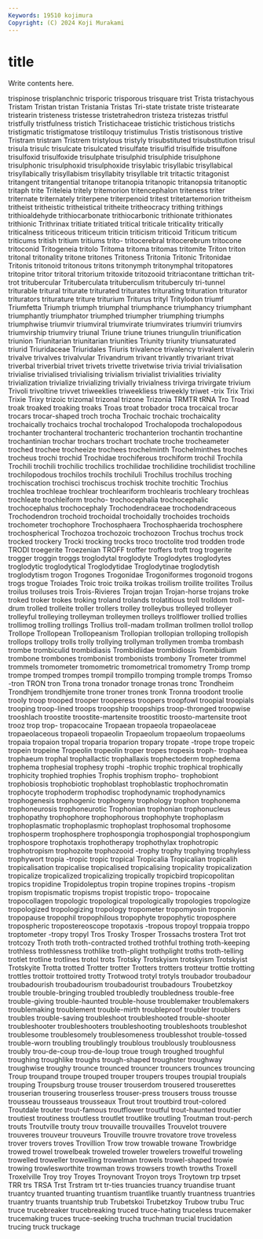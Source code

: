 ```yaml
---
Keywords: 19510 kojimura
Copyright: (C) 2024 Koji Murakami
---
```


# title

Write contents here.



 trispinose trisplanchnic trisporic
trisporous trisquare trist Trista tristachyous Tristam Tristan tristan Tristania Tristas
Tri-state tristate triste tristearate tristearin tristeness tristesse tristetrahedron tristeza tristezas
tristful tristfully tristfulness tristich Tristichaceae tristichic tristichous tristichs tristigmatic tristigmatose
tristiloquy tristimulus Tristis tristisonous tristive Tristram tristram Tristrem tristylous tristyly
trisubstituted trisubstitution trisul trisula trisulc trisulcate trisulcated trisulfate trisulfid trisulfide
trisulfone trisulfoxid trisulfoxide trisulphate trisulphid trisulphide trisulphone trisulphonic trisulphoxid trisulphoxide
trisylabic trisyllabic trisyllabical trisyllabically trisyllabism trisyllabity trisyllable trit tritactic tritagonist
tritangent tritangential tritanope tritanopia tritanopic tritanopsia tritanoptic tritaph trite Triteleia
tritely tritemorion tritencephalon triteness triter triternate triternately triterpene triterpenoid tritest
tritetartemorion tritheism tritheist tritheistic tritheistical tritheite tritheocracy trithing trithings trithioaldehyde
trithiocarbonate trithiocarbonic trithionate trithionates trithionic Trithrinax tritiate tritiated tritical triticale
triticality tritically triticalness triticeous triticeum triticin triticism triticoid Triticum triticum
triticums tritish tritium tritiums trito- tritocerebral tritocerebrum tritocone tritoconid Tritogeneia
tritolo Tritoma tritoma tritomas tritomite Triton triton tritonal tritonality tritone
tritones Tritoness Tritonia Tritonic Tritonidae Tritonis tritonoid tritonous tritons tritonymph
tritonymphal tritopatores tritopine tritor tritoral tritorium tritoxide tritozooid tritriacontane trittichan
trit-trot tritubercular Trituberculata trituberculism trituberculy tri-tunnel triturable tritural triturate triturated
triturates triturating trituration triturator triturators triturature triture triturium Triturus trityl
Tritylodon triumf Triumfetta Triumph triumph triumphal triumphance triumphancy triumphant triumphantly
triumphator triumphed triumpher triumphing triumphs triumphwise triumvir triumviral triumvirate triumvirates
triumviri triumvirs triumvirship triumviry triunal Triune triune triunes triungulin triunification
triunion Triunitarian triunitarian triunities Triunity triunity triunsaturated triurid Triuridaceae Triuridales
Triuris trivalence trivalency trivalent trivalerin trivalve trivalves trivalvular Trivandrum trivant
trivantly trivariant trivat triverbal triverbial trivet trivets trivette trivetwise trivia
trivial trivialisation trivialise trivialised trivialising trivialism trivialist trivialities triviality trivialization
trivialize trivializing trivially trivialness trivirga trivirgate trivium Trivoli trivoltine trivvet
triweeklies triweekliess triweekly triwet -trix Trix Trixi Trixie Trixy trizoic
trizomal trizonal trizone Trizonia TRMTR tRNA Tro Troad troak troaked
troaking troaks Troas troat trobador troca trocaical trocar trocars trocar-shaped
troch trocha Trochaic trochaic trochaicality trochaically trochaics trochal trochalopod Trochalopoda
trochalopodous trochanter trochanteral trochanteric trochanterion trochantin trochantine trochantinian trochar trochars
trochart trochate troche trocheameter troched trochee trocheeize trochees trochelminth Trochelminthes
troches trocheus trochi trochid Trochidae trochiferous trochiform trochil Trochila Trochili
trochili trochilic trochilics trochilidae trochilidine trochilidist trochiline trochilopodous trochilos trochils
trochiluli Trochilus trochilus troching trochiscation trochisci trochiscus trochisk trochite trochitic
Trochius trochlea trochleae trochlear trochleariform trochlearis trochleary trochleas trochleate trochleiform
trocho- trochocephalia trochocephalic trochocephalus trochocephaly Trochodendraceae trochodendraceous Trochodendron trochoid trochoidal
trochoidally trochoides trochoids trochometer trochophore Trochosphaera Trochosphaerida trochosphere trochospherical Trochozoa
trochozoic trochozoon Trochus trochus trock trocked trockery Trocki trocking trocks
troco troctolite trod trodden trode TRODI troegerite Troezenian TROFF troffer
troffers troft trog trogerite trogger troggin troggs troglodytal troglodyte Troglodytes
troglodytes troglodytic troglodytical Troglodytidae Troglodytinae troglodytish troglodytism trogon Trogones Trogonidae
Trogoniformes trogonoid trogons trogs trogue Troiades Troic troic troika troikas
troilism troilite troilites Troilus troilus troiluses trois Trois-Rivieres Trojan trojan
Trojan-horse trojans troke troked troker trokes troking troland trolands trolatitious
troll trolldom troll-drum trolled trolleite troller trollers trolley trolleybus trolleyed
trolleyer trolleyful trolleying trolleyman trolleymen trolleys trollflower trollied trollies trollimog
trolling trollings Trollius troll-madam trollman trollmen trollol trollop Trollope Trollopean
Trollopeanism Trollopian trollopian trolloping trollopish trollops trollopy trolls trolly trollying
trollyman trollymen tromba trombash trombe trombiculid trombidiasis Trombidiidae trombidiosis Trombidium
trombone trombones trombonist trombonists trombony Trometer trommel trommels tromometer tromometric
tromometrical tromometry Tromp tromp trompe tromped trompes trompil trompillo tromping
tromple tromps Tromso -tron TRON tron Trona trona tronador tronage
tronas tronc Trondheim Trondhjem trondhjemite trone troner trones tronk Tronna
troodont troolie trooly troop trooped trooper trooperess troopers troopfowl troopial
troopials trooping troop-lined troops troopship troopships troop-thronged troopwise trooshlach troostite
troostite-martensite troostitic troosto-martensite troot trooz trop trop- tropacocaine Tropaean tropaeola
tropaeolaceae tropaeolaceous tropaeoli tropaeolin Tropaeolum tropaeolum tropaeolums tropaia tropaion tropal
troparia troparion tropary tropate -trope trope tropeic tropein tropeine Tropeolin
tropeolin troper tropes tropesis troph- trophaea trophaeum trophal trophallactic trophallaxis
trophectoderm trophedema trophema trophesial trophesy trophi -trophic trophic trophical trophically
trophicity trophied trophies Trophis trophism tropho- trophobiont trophobiosis trophobiotic trophoblast
trophoblastic trophochromatin trophocyte trophoderm trophodisc trophodynamic trophodynamics trophogenesis trophogenic trophogeny
trophology trophon trophonema trophoneurosis trophoneurotic Trophonian trophonian trophonucleus trophopathy trophophore
trophophorous trophophyte trophoplasm trophoplasmatic trophoplasmic trophoplast trophosomal trophosome trophosperm trophosphere
trophospongia trophospongial trophospongium trophospore trophotaxis trophotherapy trophothylax trophotropic trophotropism trophozoite
trophozooid -trophy trophy trophying trophyless trophywort tropia -tropic tropic tropical
Tropicalia Tropicalian tropicalih tropicalisation tropicalise tropicalised tropicalising tropicality tropicalization tropicalize
tropicalized tropicalizing tropically tropicbird tropicopolitan tropics tropidine Tropidoleptus tropin tropine
tropines tropins -tropism tropism tropismatic tropisms tropist tropistic tropo- tropocaine
tropocollagen tropologic tropological tropologically tropologies tropologize tropologized tropologizing tropology tropometer
tropomyosin troponin tropopause tropophil tropophilous tropophyte tropophytic troposphere tropospheric tropostereoscope
tropotaxis -tropous tropoyl troppaia troppo troptometer -tropy tropyl Tros Trosky
Trosper Trossachs trostera Trot trot trotcozy Troth troth troth-contracted trothed
trothful trothing troth-keeping trothless trothlessness trothlike troth-plight trothplight troths troth-telling
trotlet trotline trotlines trotol trots Trotsky Trotskyism trotskyism Trotskyist Trotskyite
Trotta trotted Trotter trotter Trotters trotters trotteur trottie trotting trottles
trottoir trottoired trotty Trotwood trotyl trotyls troubador troubadour troubadourish troubadourism
troubadourist troubadours Troubetzkoy trouble trouble-bringing troubled troubledly troubledness trouble-free trouble-giving
trouble-haunted trouble-house troublemaker troublemakers troublemaking troublement trouble-mirth troubleproof troubler troublers
troubles trouble-saving troubleshoot troubleshooted trouble-shooter troubleshooter troubleshooters troubleshooting troubleshoots troubleshot
troublesome troublesomely troublesomeness troublesshot trouble-tossed trouble-worn troubling troublingly troublous troublously
troublousness troubly trou-de-coup trou-de-loup troue trough troughed troughful troughing troughlike
troughs trough-shaped troughster troughway troughwise troughy trounce trounced trouncer trouncers
trounces trouncing Troup troupand troupe trouped trouper troupers troupes troupial
troupials trouping Troupsburg trouse trouser trouserdom trousered trouserettes trouserian trousering
trouserless trouser-press trousers trouss trousse trousseau trousseaus trousseaux Trout trout
troutbird trout-colored Troutdale trouter trout-famous troutflower troutful trout-haunted troutier troutiest
troutiness troutless troutlet troutlike troutling Troutman trout-perch trouts Troutville trouty
trouv trouvaille trouvailles Trouvelot trouvere trouveres trouveur trouveurs Trouville trouvre
trovatore trove troveless trover trovers troves Trovillion Trow trow trowable
trowane Trowbridge trowed trowel trowelbeak troweled troweler trowelers trowelful troweling
trowelled troweller trowelling trowelman trowels trowel-shaped trowie trowing trowlesworthite trowman
trows trowsers trowth trowths Troxell Troxelville Troy troy Troyes Troynovant
Troyon troys Troytown trp trpset TRR trs TRSA Trst Trstram
trt tr-ties truancies truancy truandise truant truantcy truanted truanting truantism
truantlike truantly truantness truantries truantry truants truantship trub Trubetskoi Trubetzkoy
Trubow trubu Truc truce trucebreaker trucebreaking truced truce-hating truceless trucemaker
trucemaking truces truce-seeking trucha truchman trucial trucidation trucing truck truckage
